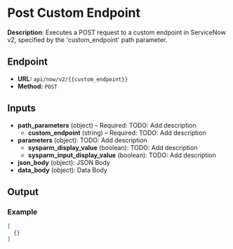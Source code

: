 # Post Custom Endpoint

**Description**: Executes a POST request to a custom endpoint in ServiceNow v2, specified by the 'custom_endpoint' path parameter.

## Endpoint

- **URL:** `api/now/v2/{{custom_endpoint}}`
- **Method:** `POST`
## Inputs

- **path_parameters** (object) – Required: TODO: Add description
  - **custom_endpoint** (string) – Required: TODO: Add description
- **parameters** (object): TODO: Add description
  - **sysparm_display_value** (boolean): TODO: Add description
  - **sysparm_input_display_value** (boolean): TODO: Add description
- **json_body** (object): JSON Body
- **data_body** (object): Data Body
## Output

### Example

```json
[
  {}
]
```